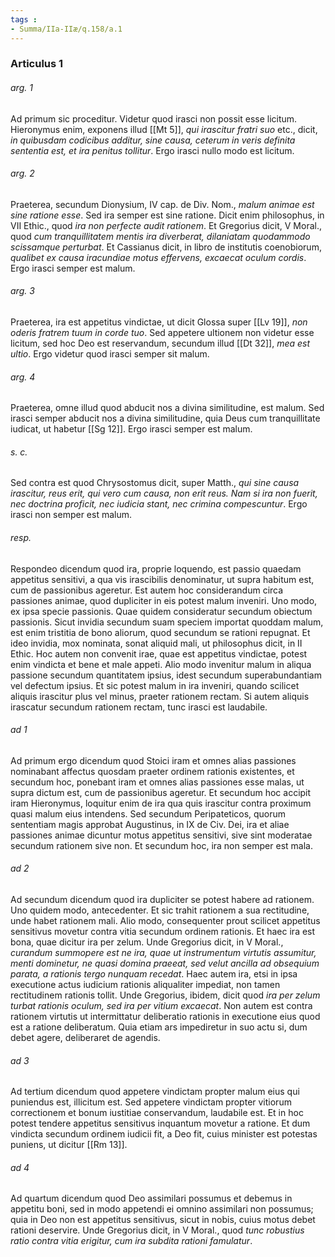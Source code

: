 ```yaml
---
tags : 
- Summa/IIa-IIæ/q.158/a.1
---
```


### Articulus 1

###### arg. 1
Ad primum sic proceditur. Videtur quod irasci non possit esse licitum. Hieronymus enim, exponens illud [[Mt 5]], *qui irascitur fratri suo* etc., dicit, *in quibusdam codicibus additur, sine causa, ceterum in veris definita sententia est, et ira penitus tollitur*. Ergo irasci nullo modo est licitum.

###### arg. 2
Praeterea, secundum Dionysium, IV cap. de Div. Nom., *malum animae est sine ratione esse*. Sed ira semper est sine ratione. Dicit enim philosophus, in VII Ethic., quod *ira non perfecte audit rationem*. Et Gregorius dicit, V Moral., quod *cum tranquillitatem mentis ira diverberat, dilaniatam quodammodo scissamque perturbat*. Et Cassianus dicit, in libro de institutis coenobiorum, *qualibet ex causa iracundiae motus effervens, excaecat oculum cordis*. Ergo irasci semper est malum.

###### arg. 3
Praeterea, ira est appetitus vindictae, ut dicit Glossa super [[Lv 19]], *non oderis fratrem tuum in corde tuo*. Sed appetere ultionem non videtur esse licitum, sed hoc Deo est reservandum, secundum illud [[Dt 32]], *mea est ultio*. Ergo videtur quod irasci semper sit malum.

###### arg. 4
Praeterea, omne illud quod abducit nos a divina similitudine, est malum. Sed irasci semper abducit nos a divina similitudine, quia Deus cum tranquillitate iudicat, ut habetur [[Sg 12]]. Ergo irasci semper est malum.

###### s. c.
Sed contra est quod Chrysostomus dicit, super Matth., *qui sine causa irascitur, reus erit, qui vero cum causa, non erit reus. Nam si ira non fuerit, nec doctrina proficit, nec iudicia stant, nec crimina compescuntur*. Ergo irasci non semper est malum.

###### resp.
Respondeo dicendum quod ira, proprie loquendo, est passio quaedam appetitus sensitivi, a qua vis irascibilis denominatur, ut supra habitum est, cum de passionibus ageretur. Est autem hoc considerandum circa passiones animae, quod dupliciter in eis potest malum inveniri. Uno modo, ex ipsa specie passionis. Quae quidem consideratur secundum obiectum passionis. Sicut invidia secundum suam speciem importat quoddam malum, est enim tristitia de bono aliorum, quod secundum se rationi repugnat. Et ideo invidia, mox nominata, sonat aliquid mali, ut philosophus dicit, in II Ethic. Hoc autem non convenit irae, quae est appetitus vindictae, potest enim vindicta et bene et male appeti. Alio modo invenitur malum in aliqua passione secundum quantitatem ipsius, idest secundum superabundantiam vel defectum ipsius. Et sic potest malum in ira inveniri, quando scilicet aliquis irascitur plus vel minus, praeter rationem rectam. Si autem aliquis irascatur secundum rationem rectam, tunc irasci est laudabile.

###### ad 1
Ad primum ergo dicendum quod Stoici iram et omnes alias passiones nominabant affectus quosdam praeter ordinem rationis existentes, et secundum hoc, ponebant iram et omnes alias passiones esse malas, ut supra dictum est, cum de passionibus ageretur. Et secundum hoc accipit iram Hieronymus, loquitur enim de ira qua quis irascitur contra proximum quasi malum eius intendens. Sed secundum Peripateticos, quorum sententiam magis approbat Augustinus, in IX de Civ. Dei, ira et aliae passiones animae dicuntur motus appetitus sensitivi, sive sint moderatae secundum rationem sive non. Et secundum hoc, ira non semper est mala.

###### ad 2
Ad secundum dicendum quod ira dupliciter se potest habere ad rationem. Uno quidem modo, antecedenter. Et sic trahit rationem a sua rectitudine, unde habet rationem mali. Alio modo, consequenter prout scilicet appetitus sensitivus movetur contra vitia secundum ordinem rationis. Et haec ira est bona, quae dicitur ira per zelum. Unde Gregorius dicit, in V Moral., *curandum summopere est ne ira, quae ut instrumentum virtutis assumitur, menti dominetur, ne quasi domina praeeat, sed velut ancilla ad obsequium parata, a rationis tergo nunquam recedat*. Haec autem ira, etsi in ipsa executione actus iudicium rationis aliqualiter impediat, non tamen rectitudinem rationis tollit. Unde Gregorius, ibidem, dicit quod *ira per zelum turbat rationis oculum, sed ira per vitium excaecat*. Non autem est contra rationem virtutis ut intermittatur deliberatio rationis in executione eius quod est a ratione deliberatum. Quia etiam ars impediretur in suo actu si, dum debet agere, deliberaret de agendis.

###### ad 3
Ad tertium dicendum quod appetere vindictam propter malum eius qui puniendus est, illicitum est. Sed appetere vindictam propter vitiorum correctionem et bonum iustitiae conservandum, laudabile est. Et in hoc potest tendere appetitus sensitivus inquantum movetur a ratione. Et dum vindicta secundum ordinem iudicii fit, a Deo fit, cuius minister est potestas puniens, ut dicitur [[Rm 13]].

###### ad 4
Ad quartum dicendum quod Deo assimilari possumus et debemus in appetitu boni, sed in modo appetendi ei omnino assimilari non possumus; quia in Deo non est appetitus sensitivus, sicut in nobis, cuius motus debet rationi deservire. Unde Gregorius dicit, in V Moral., quod *tunc robustius ratio contra vitia erigitur, cum ira subdita rationi famulatur*.

